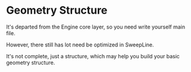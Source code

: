 # Geometry Structure

It's departed from the Engine core layer, so you need write yourself main file.

However, there still has lot need be optimized in SweepLine.

It's not complete, just a structure, which may help you build your basic geometry structure.
